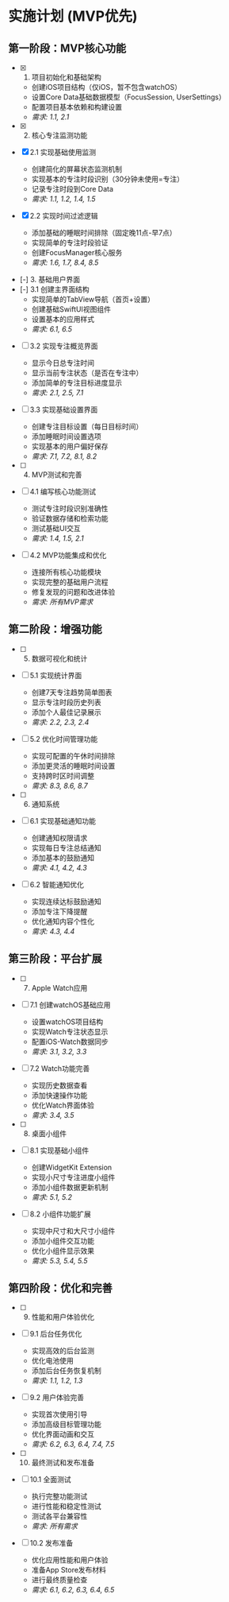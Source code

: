# 实施计划 (MVP优先)

## 第一阶段：MVP核心功能

- [x] 1. 项目初始化和基础架构
  - 创建iOS项目结构（仅iOS，暂不包含watchOS）
  - 设置Core Data基础数据模型（FocusSession, UserSettings）
  - 配置项目基本依赖和构建设置
  - _需求: 1.1, 2.1_

- [x] 2. 核心专注监测功能
- [x] 2.1 实现基础使用监测
  - 创建简化的屏幕状态监测机制
  - 实现基本的专注时段识别（30分钟未使用=专注）
  - 记录专注时段到Core Data
  - _需求: 1.1, 1.2, 1.4, 1.5_

- [x] 2.2 实现时间过滤逻辑
  - 添加基础的睡眠时间排除（固定晚11点-早7点）
  - 实现简单的专注时段验证
  - 创建FocusManager核心服务
  - _需求: 1.6, 1.7, 8.4, 8.5_

- [-] 3. 基础用户界面
- [-] 3.1 创建主界面结构
  - 实现简单的TabView导航（首页+设置）
  - 创建基础SwiftUI视图组件
  - 设置基本的应用样式
  - _需求: 6.1, 6.5_

- [ ] 3.2 实现专注概览界面
  - 显示今日总专注时间
  - 显示当前专注状态（是否在专注中）
  - 添加简单的专注目标进度显示
  - _需求: 2.1, 2.5, 7.1_

- [ ] 3.3 实现基础设置界面
  - 创建专注目标设置（每日目标时间）
  - 添加睡眠时间设置选项
  - 实现基本的用户偏好保存
  - _需求: 7.1, 7.2, 8.1, 8.2_

- [ ] 4. MVP测试和完善
- [ ] 4.1 编写核心功能测试
  - 测试专注时段识别准确性
  - 验证数据存储和检索功能
  - 测试基础UI交互
  - _需求: 1.4, 1.5, 2.1_

- [ ] 4.2 MVP功能集成和优化
  - 连接所有核心功能模块
  - 实现完整的基础用户流程
  - 修复发现的问题和改进体验
  - _需求: 所有MVP需求_

## 第二阶段：增强功能

- [ ] 5. 数据可视化和统计
- [ ] 5.1 实现统计界面
  - 创建7天专注趋势简单图表
  - 显示专注时段历史列表
  - 添加个人最佳记录展示
  - _需求: 2.2, 2.3, 2.4_

- [ ] 5.2 优化时间管理功能
  - 实现可配置的午休时间排除
  - 添加更灵活的睡眠时间设置
  - 支持跨时区时间调整
  - _需求: 8.3, 8.6, 8.7_

- [ ] 6. 通知系统
- [ ] 6.1 实现基础通知功能
  - 创建通知权限请求
  - 实现每日专注总结通知
  - 添加基本的鼓励通知
  - _需求: 4.1, 4.2, 4.3_

- [ ] 6.2 智能通知优化
  - 实现连续达标鼓励通知
  - 添加专注下降提醒
  - 优化通知内容个性化
  - _需求: 4.3, 4.4_

## 第三阶段：平台扩展

- [ ] 7. Apple Watch应用
- [ ] 7.1 创建watchOS基础应用
  - 设置watchOS项目结构
  - 实现Watch专注状态显示
  - 配置iOS-Watch数据同步
  - _需求: 3.1, 3.2, 3.3_

- [ ] 7.2 Watch功能完善
  - 实现历史数据查看
  - 添加快速操作功能
  - 优化Watch界面体验
  - _需求: 3.4, 3.5_

- [ ] 8. 桌面小组件
- [ ] 8.1 实现基础小组件
  - 创建WidgetKit Extension
  - 实现小尺寸专注进度小组件
  - 添加小组件数据更新机制
  - _需求: 5.1, 5.2_

- [ ] 8.2 小组件功能扩展
  - 实现中尺寸和大尺寸小组件
  - 添加小组件交互功能
  - 优化小组件显示效果
  - _需求: 5.3, 5.4, 5.5_

## 第四阶段：优化和完善

- [ ] 9. 性能和用户体验优化
- [ ] 9.1 后台任务优化
  - 实现高效的后台监测
  - 优化电池使用
  - 添加后台任务恢复机制
  - _需求: 1.1, 1.2, 1.3_

- [ ] 9.2 用户体验完善
  - 实现首次使用引导
  - 添加高级目标管理功能
  - 优化界面动画和交互
  - _需求: 6.2, 6.3, 6.4, 7.4, 7.5_

- [ ] 10. 最终测试和发布准备
- [ ] 10.1 全面测试
  - 执行完整功能测试
  - 进行性能和稳定性测试
  - 测试各平台兼容性
  - _需求: 所有需求_

- [ ] 10.2 发布准备
  - 优化应用性能和用户体验
  - 准备App Store发布材料
  - 进行最终质量检查
  - _需求: 6.1, 6.2, 6.3, 6.4, 6.5_